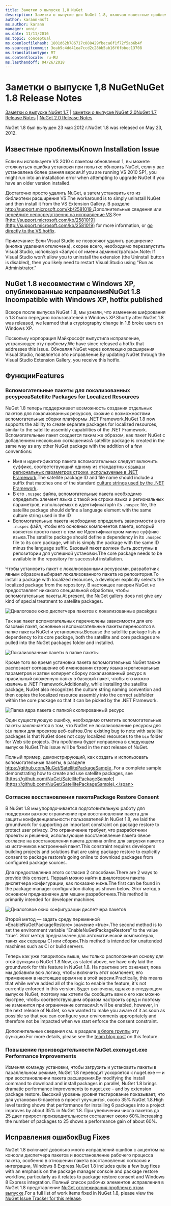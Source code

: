 ```yaml
---
title: Заметки о выпуске 1,8 NuGet
description: Заметки о выпуске для NuGet 1.8, включая известные проблемы, исправленные ошибки, добавленные функции и DCR.
author: karann-msft
ms.author: karann
manager: unnir
ms.date: 11/11/2016
ms.topic: conceptual
ms.openlocfilehash: 1801d62b786717c088429fbeca6f1f72f5ab6b4f
ms.sourcegitcommit: 3eab9c4dd41ea7ccd2c28bb5ab16f6fbbec13708
ms.translationtype: MT
ms.contentlocale: ru-RU
ms.lasthandoff: 04/26/2018
---
```

# <a name="nuget-18-release-notes"></a><span data-ttu-id="efda0-103">Заметки о выпуске 1,8 NuGet</span><span class="sxs-lookup"><span data-stu-id="efda0-103">NuGet 1.8 Release Notes</span></span>

<span data-ttu-id="efda0-104">[Заметки о выпуске NuGet 1.7](../release-notes/nuget-1.7.md) | [заметки о выпуске NuGet 2.0](../release-notes/nuget-2.0.md)</span><span class="sxs-lookup"><span data-stu-id="efda0-104">[NuGet 1.7 Release Notes](../release-notes/nuget-1.7.md) | [NuGet 2.0 Release Notes](../release-notes/nuget-2.0.md)</span></span>

<span data-ttu-id="efda0-105">NuGet 1.8 был выпущен 23 мая 2012 г.</span><span class="sxs-lookup"><span data-stu-id="efda0-105">NuGet 1.8 was released on May 23, 2012.</span></span>

## <a name="known-installation-issue"></a><span data-ttu-id="efda0-106">Известные проблемы</span><span class="sxs-lookup"><span data-stu-id="efda0-106">Known Installation Issue</span></span>
<span data-ttu-id="efda0-107">Если вы используете VS 2010 с пакетом обновления 1, вы можете столкнуться ошибка установки при попытке обновить NuGet, если у вас установлена более ранняя версия.</span><span class="sxs-lookup"><span data-stu-id="efda0-107">If you are running VS 2010 SP1, you might run into an installation error when attempting to upgrade NuGet if you have an older version installed.</span></span>

<span data-ttu-id="efda0-108">Достаточно просто удалить NuGet, а затем установить его из библиотеки расширения VS.</span><span class="sxs-lookup"><span data-stu-id="efda0-108">The workaround is to simply uninstall NuGet and then install it from the VS Extension Gallery.</span></span>  <span data-ttu-id="efda0-109">В разделе [ http://support.microsoft.com/kb/2581019 ](http://support.microsoft.com/kb/2581019) Дополнительные сведения или [перейдите непосредственно на исправление VS](http://bit.ly/vsixcertfix).</span><span class="sxs-lookup"><span data-stu-id="efda0-109">See [http://support.microsoft.com/kb/2581019](http://support.microsoft.com/kb/2581019) for more information, or [go directly to the VS hotfix](http://bit.ly/vsixcertfix).</span></span>

<span data-ttu-id="efda0-110">Примечание: Если Visual Studio не позволяют удалить расширение (кнопка удаления отключена), скорее всего, необходимо перезапустить Visual Studio, используя «Запуск от имени администратора».</span><span class="sxs-lookup"><span data-stu-id="efda0-110">Note: If Visual Studio won't allow you to uninstall the extension (the Uninstall button is disabled), then you likely need to restart Visual Studio using "Run as Administrator."</span></span>

## <a name="nuget-18-incompatible-with-windows-xp-hotfix-published"></a><span data-ttu-id="efda0-111">NuGet 1.8 несовместим с Windows XP, опубликованные исправления</span><span class="sxs-lookup"><span data-stu-id="efda0-111">NuGet 1.8 Incompatible with Windows XP, hotfix published</span></span>

<span data-ttu-id="efda0-112">Вскоре после выпуска NuGet 1.8, мы узнали, что изменение шифрования в 1.8 было передано пользователей в Windows XP.</span><span class="sxs-lookup"><span data-stu-id="efda0-112">Shortly after NuGet 1.8 was released, we learned that a cryptography change in 1.8 broke users on Windows XP.</span></span>

<span data-ttu-id="efda0-113">Поскольку корпорация Майкрософт выпустила исправление, устраняющее эту проблему.</span><span class="sxs-lookup"><span data-stu-id="efda0-113">We have since released a hotfix that addresses this issue.</span></span>  <span data-ttu-id="efda0-114">Обновляя NuGet через коллекцию расширения Visual Studio, появляется это исправление.</span><span class="sxs-lookup"><span data-stu-id="efda0-114">By updating NuGet through the Visual Studio Extension Gallery, you receive this hotfix.</span></span>

## <a name="features"></a><span data-ttu-id="efda0-115">Функции</span><span class="sxs-lookup"><span data-stu-id="efda0-115">Features</span></span>

### <a name="satellite-packages-for-localized-resources"></a><span data-ttu-id="efda0-116">Вспомогательные пакеты для локализованных ресурсов</span><span class="sxs-lookup"><span data-stu-id="efda0-116">Satellite Packages for Localized Resources</span></span>
<span data-ttu-id="efda0-117">NuGet 1.8 теперь поддерживает возможность создания отдельных пакетов для локализованных ресурсов, схожие с возможностями вспомогательные сборки платформы .NET Framework.</span><span class="sxs-lookup"><span data-stu-id="efda0-117">NuGet 1.8 now supports the ability to create separate packages for localized resources, similar to the satellite assembly capabilities of the .NET Framework.</span></span>  <span data-ttu-id="efda0-118">Вспомогательные пакет создается таким же образом, как пакет NuGet с добавлением нескольких соглашения:</span><span class="sxs-lookup"><span data-stu-id="efda0-118">A satellite package is created in the same way as any other NuGet package with the addition of a few conventions:</span></span>

* <span data-ttu-id="efda0-119">Имя и идентификатор пакета вспомогательных следует включить суффикс, соответствующий одному из стандартных [языка и региональных параметров строки, используемые в .NET Framework](http://msdn.microsoft.com/goglobal/bb896001.aspx).</span><span class="sxs-lookup"><span data-stu-id="efda0-119">The satellite package ID and file name should include a suffix that matches one of the standard [culture strings used by the .NET Framework](http://msdn.microsoft.com/goglobal/bb896001.aspx).</span></span>
* <span data-ttu-id="efda0-120">В его `.nuspec` файла, вспомогательные пакета необходимо определить элемент языка с такой же строки языка и региональных параметров, используемых в идентификатор</span><span class="sxs-lookup"><span data-stu-id="efda0-120">In its `.nuspec` file, the satellite package should define a language element with the same culture string used in the ID</span></span>
* <span data-ttu-id="efda0-121">Вспомогательные пакета необходимо определить зависимости в его `.nuspec` файл, чтобы его основных компонентов пакета, который является просто пакет с тем же Идентификатором минус суффикс языка.</span><span class="sxs-lookup"><span data-stu-id="efda0-121">The satellite package should define a dependency in its `.nuspec` file to its core package, which is simply the package with the same ID minus the language suffix.</span></span>  <span data-ttu-id="efda0-122">Базовый пакет должен быть доступны в репозитории для успешной установки.</span><span class="sxs-lookup"><span data-stu-id="efda0-122">The core package needs to be available in the repository for successful installation.</span></span>

<span data-ttu-id="efda0-123">Чтобы установить пакет с локализованными ресурсами, разработчик явным образом выбирает локализованного пакета из репозитория.</span><span class="sxs-lookup"><span data-stu-id="efda0-123">To install a package with localized resources, a developer explicitly selects the localized package from the repository.</span></span> <span data-ttu-id="efda0-124">В настоящее галереи NuGet не предоставляет никакого специальной обработки, чтобы вспомогательные пакеты.</span><span class="sxs-lookup"><span data-stu-id="efda0-124">At present, the NuGet gallery does not give any kind of special treatment to satellite packages.</span></span>

![Диалоговое окно диспетчера пакетов с локализованные pacakges](./media/dlg-w-loc-packs.png)

<span data-ttu-id="efda0-126">Так как пакет вспомогательных перечислены зависимости для его базовый пакет, основные и вспомогательные пакеты переносятся в папке пакеты NuGet и установлены.</span><span class="sxs-lookup"><span data-stu-id="efda0-126">Because the satellite package lists a dependency to its core package, both the satellite and core packages are pulled into the NuGet packages folder and installed.</span></span>

![Локализованные пакеты в папке пакеты](./media/fldr-loc-packs.png)

<span data-ttu-id="efda0-128">Кроме того во время установки пакета вспомогательных NuGet также распознает соглашение об именовании строку языка и региональных параметров и затем копирует сборку локализованный ресурс в правильный вложенную папку в базовый пакет, чтобы его можно извлечь в .NET Framework.</span><span class="sxs-lookup"><span data-stu-id="efda0-128">Additionally, while installing the satellite package, NuGet also recognizes the culture string naming convention and then copies the localized resource assembly into the correct subfolder within the core package so that it can be picked by the .NET Framework.</span></span>

![Папка ядра пакета с папкой скопированный ресурс](./media/fldr-copied-loc.png)

<span data-ttu-id="efda0-130">Один существующую ошибку, необходимо отметить вспомогательные пакеты заключается в том, что NuGet не локализованные ресурсы для `bin` папки для проектов веб-сайтов.</span><span class="sxs-lookup"><span data-stu-id="efda0-130">One existing bug to note with satellite packages is that NuGet does not copy localized resources to the `bin` folder for Web site projects.</span></span>  <span data-ttu-id="efda0-131">Эта проблема будет исправлена в следующем выпуске NuGet.</span><span class="sxs-lookup"><span data-stu-id="efda0-131">This issue will be fixed in the next release of NuGet.</span></span>

<span data-ttu-id="efda0-132">Полный пример, демонстрирующий, как создать и использовать вспомогательные пакеты, в разделе [ https://github.com/NuGet/SatellitePackageSample ](https://github.com/NuGet/SatellitePackageSample).</span><span class="sxs-lookup"><span data-stu-id="efda0-132">For a complete sample demonstrating how to create and use satellite packages, see [https://github.com/NuGet/SatellitePackageSample](https://github.com/NuGet/SatellitePackageSample).</span></span>

### <a name="package-restore-consent"></a><span data-ttu-id="efda0-133">Согласие восстановления пакета</span><span class="sxs-lookup"><span data-stu-id="efda0-133">Package Restore Consent</span></span>
<span data-ttu-id="efda0-134">В NuGet 1.8 мы упорядочивается подготовительную работу для поддержки важное ограничение при восстановлении пакета для защиты конфиденциальности пользователей.</span><span class="sxs-lookup"><span data-stu-id="efda0-134">In NuGet 1.8, we laid the groundwork for supporting an important constraint on package restore to protect user privacy.</span></span> <span data-ttu-id="efda0-135">Это ограничение требует, что разработчики проекты и решения, использующие восстановление пакета явное согласие на восстановлении пакета должна online для загрузки пакетов из источников настроенный пакет.</span><span class="sxs-lookup"><span data-stu-id="efda0-135">This constraint requires developers building projects and solutions that are using package restore to explicitly consent to package restore’s going online to download packages from configured package sources.</span></span>

<span data-ttu-id="efda0-136">Для предоставления этого согласия 2 способами.</span><span class="sxs-lookup"><span data-stu-id="efda0-136">There are 2 ways to provide this consent.</span></span> <span data-ttu-id="efda0-137">Первый можно найти в диалоговом пакета диспетчера конфигурации, как показано ниже.</span><span class="sxs-lookup"><span data-stu-id="efda0-137">The first can be found in the package manager configuration dialog as shown below.</span></span>  <span data-ttu-id="efda0-138">Этот метод в основном предназначен для машин разработчика.</span><span class="sxs-lookup"><span data-stu-id="efda0-138">This method is primarily intended for developer machines.</span></span>

![Диалоговое окно конфигурации диспетчера пакетов](./media/pr-consent-configdlg.png)

<span data-ttu-id="efda0-140">Второй метод — задать среду переменной «EnableNuGetPackageRestore» значение «true».</span><span class="sxs-lookup"><span data-stu-id="efda0-140">The second method is to set the environment variable “EnableNuGetPackageRestore” to the value “true”.</span></span>  <span data-ttu-id="efda0-141">Этот метод предназначен для автоматической компьютерах, таких как серверы CI или сборки.</span><span class="sxs-lookup"><span data-stu-id="efda0-141">This method is intended for unattended machines such as CI or build servers.</span></span>

<span data-ttu-id="efda0-142">Теперь как уже говорилось выше, мы только расположения основу для этой функции в NuGet 1.8.</span><span class="sxs-lookup"><span data-stu-id="efda0-142">Now, as stated above, we have only laid the groundwork for this feature in NuGet 1.8.</span></span>  <span data-ttu-id="efda0-143">На практике это означает, пока мы добавили всю логику, чтобы включить этот компонент, его применения в настоящее время не в этой версии.</span><span class="sxs-lookup"><span data-stu-id="efda0-143">Practically, this means that while we’ve added all of the logic to enable the feature, it's not currently enforced in this version.</span></span> <span data-ttu-id="efda0-144">Будет включена, однако в следующем выпуске NuGet, поэтому мы хотели бы сообщить вам о его как можно быстрее, чтобы соответствующим образом настроить сред и поэтому не изменится при ограничение согласия.</span><span class="sxs-lookup"><span data-stu-id="efda0-144">It will be enabled, however, in the next release of NuGet, so we wanted to make you aware of it as soon as possible so that you can configure your environments appropriately and therefore not be impacted when we start enforce the consent constraint.</span></span>

<span data-ttu-id="efda0-145">Дополнительные сведения см. в разделе [в блоге группы](http://blog.nuget.org/20120518/package-restore-and-consent.html) эту функцию.</span><span class="sxs-lookup"><span data-stu-id="efda0-145">For more details, please see the [team blog post](http://blog.nuget.org/20120518/package-restore-and-consent.html) on this feature.</span></span>

### <a name="nugetexe-performance-improvements"></a><span data-ttu-id="efda0-146">Повышение производительности NuGet.exe</span><span class="sxs-lookup"><span data-stu-id="efda0-146">nuget.exe Performance Improvements</span></span>
<span data-ttu-id="efda0-147">Изменяя команду установки, чтобы загрузить и установить пакеты в параллельном режиме, NuGet 1.8 переводит ускоряется к nuget.exe — и при восстановлении пакета расширения.</span><span class="sxs-lookup"><span data-stu-id="efda0-147">By modifying the install command to download and install packages in parallel, NuGet 1.8 brings dramatic performance improvements to nuget.exe – and by extension package restore.</span></span>  <span data-ttu-id="efda0-148">Высокий уровень уровня тестирование показывает, что для установки 6-пакетов в проект улучшится, около 35% NuGet 1.8.</span><span class="sxs-lookup"><span data-stu-id="efda0-148">High level testing shows that performance for installing 6 packages into a project improves by about 35% in NuGet 1.8.</span></span>  <span data-ttu-id="efda0-149">При увеличении числа пакетов до 25 дает прирост производительности составляет около 60%.</span><span class="sxs-lookup"><span data-stu-id="efda0-149">Increasing the number of packages to 25 shows a performance gain of about 60%.</span></span>

## <a name="bug-fixes"></a><span data-ttu-id="efda0-150">Исправления ошибок</span><span class="sxs-lookup"><span data-stu-id="efda0-150">Bug Fixes</span></span>
<span data-ttu-id="efda0-151">NuGet 1.8 включает довольно много исправлений ошибок с акцентом на консоли диспетчера пакетов и восстановление рабочего процесса пакета, особенно в отношении пакета восстановления согласия и интеграции, Windows 8 Express.</span><span class="sxs-lookup"><span data-stu-id="efda0-151">NuGet 1.8 includes quite a few bug fixes with an emphasis on the package manager console and package restore workflow, particularly as it relates to package restore consent and Windows 8 Express integration.</span></span>
<span data-ttu-id="efda0-152">Полный список рабочих элементов исправления в NuGet 1.8 представление [NuGet отслеживания проблем в этом выпуске](http://nuget.codeplex.com/workitem/list/advanced?keyword=&status=Closed&type=All&priority=All&release=NuGet%201.8&assignedTo=All&component=All&sortField=Votes&sortDirection=Descending&page=0).</span><span class="sxs-lookup"><span data-stu-id="efda0-152">For a full list of work items fixed in NuGet 1.8, please view the [NuGet Issue Tracker for this release](http://nuget.codeplex.com/workitem/list/advanced?keyword=&status=Closed&type=All&priority=All&release=NuGet%201.8&assignedTo=All&component=All&sortField=Votes&sortDirection=Descending&page=0).</span></span>
